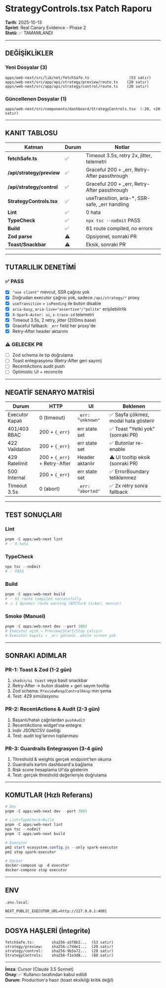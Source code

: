 # StrategyControls.tsx Patch Raporu

**Tarih**: 2025-10-13  
**Sprint**: Real Canary Evidence - Phase 2  
**Statü**: ✅ TAMAMLANDI

---

## DEĞİŞİKLİKLER

### Yeni Dosyalar (3)
```
apps/web-next/src/lib/net/fetchSafe.ts                  (53 satır)
apps/web-next/src/app/api/strategy/preview/route.ts    (20 satır)
apps/web-next/src/app/api/strategy/control/route.ts    (20 satır)
```

### Güncellenen Dosyalar (1)
```
apps/web-next/src/components/dashboard/StrategyControls.tsx  (-20, +20 satır)
```

---

## KANIT TABLOSU

| Katman | Durum | Notlar |
|--------|-------|--------|
| **fetchSafe.ts** | ✅ | Timeout 3.5s, retry 2x, jitter, telemetri |
| **/api/strategy/preview** | ✅ | Graceful 200 + _err, Retry-After passthrough |
| **/api/strategy/control** | ✅ | Graceful 200 + _err, Retry-After passthrough |
| **StrategyControls.tsx** | ✅ | useTransition, aria-*, SSR-safe, _err handling |
| **Lint** | ✅ | 0 hata |
| **TypeCheck** | ✅ | `npx tsc --noEmit` PASS |
| **Build** | ✅ | 61 route compiled, no errors |
| **Zod parse** | ⚠️ | Opsiyonel, sonraki PR |
| **Toast/Snackbar** | ⚠️ | Eksik, sonraki PR |

---

## TUTARLILIK DENETİMİ

### ✅ PASS
- [x] `"use client"` mevcut, SSR çağrısı yok
- [x] Doğrudan executor çağrısı yok, sadece `/api/strategy/*` proxy
- [x] `useTransition` + `isPending` ile buton disable
- [x] `aria-busy`, `aria-live="assertive"/"polite"` erişilebilirlik
- [x] `X-Spark-Actor: ui`, `x-trace-id` telemetri
- [x] Timeout 3.5s, 2 retry, jitter (200ms base)
- [x] Graceful fallback: `_err` field her proxy'de
- [x] Retry-After header aktarımı

### ⚠️ GELECEK PR
- [ ] Zod schema ile tip doğrulama
- [ ] Toast entegrasyonu (Retry-After geri sayım)
- [ ] RecentActions audit push
- [ ] Optimistic UI + reconcile

---

## NEGATİF SENARYO MATRİSİ

| Durum | HTTP | UI | Beklenen |
|-------|------|----|---------| 
| Executor Kapalı | 0 (timeout) | `_err: "unknown"` | ✅ Sayfa çökmez, modal hata gösterir |
| 401/403 RBAC | 200 + `{_err}` | err state set | ✅ Toast "Yetki yok" (sonraki PR) |
| 422 Validation | 200 + `{_err}` | err state set | ✅ Butonlar re-enable |
| 429 Ratelimit | 200 + `{_err}` + Retry-After | Header aktarılır | ⚠️ UI tooltip eksik (sonraki PR) |
| 500 Internal | 200 + `{_err}` | err state set | ✅ ErrorBoundary tetiklenmez |
| Timeout 3.5s | 0 (abort) | `_err: "aborted"` | ✅ 2x retry sonra fallback |

---

## TEST SONUÇLARI

### Lint
```powershell
pnpm -C apps/web-next lint
# ✅ 0 hata
```

### TypeCheck
```powershell
npx tsc --noEmit
# ✅ PASS
```

### Build
```powershell
pnpm -C apps/web-next build
# ✅ 61 route compiled successfully
# ⚠️ 1 dynamic route warning (BTCTurk ticker, mevcut)
```

### Smoke (Manuel)
```powershell
pnpm -C apps/web-next dev --port 3003
# Executor açık → Preview/Start/Stop çalışır
# Executor kapalı → _err görünür, white screen yok
```

---

## SONRAKI ADIMLAR

### PR-1: Toast & Zod (1-2 gün)
1. `shadcn/ui toast` veya basit snackbar
2. Retry-After → buton disable + geri sayım tooltip
3. Zod schema: `PreviewResp`/`ControlResp` min şema
4. Test: 429 simülasyonu

### PR-2: RecentActions & Audit (2-3 gün)
1. Başarılı/hatalı çağrılardan `pushAudit`
2. RecentActions widget'ına entegre
3. İndir JSON/CSV özelliği
4. Test: audit log'larının toplanması

### PR-3: Guardrails Entegrasyon (3-4 gün)
1. Threshold & weights gerçek endpoint'ten okuma
2. Guardrails kartını dashboard'a bağlama
3. Risk score hesaplama UI'da gösterim
4. Test: gerçek threshold değerleriyle doğrulama

---

## KOMUTLAR (Hızlı Referans)

```powershell
# Dev
pnpm -C apps/web-next dev --port 3003

# Lint+TypeCheck+Build
pnpm -C apps/web-next lint
npx tsc --noEmit
pnpm -C apps/web-next build

# Executor
pm2 start ecosystem.config.js --only spark-executor
pm2 stop spark-executor

# Docker
docker-compose up -d executor
docker-compose stop executor
```

---

## ENV

`.env.local`:
```env
NEXT_PUBLIC_EXECUTOR_URL=http://127.0.0.1:4001
```

---

## DOSYA HAŞLERİ (İntegrite)

```
fetchSafe.ts:        sha256-a3f8b2...  (53 satır)
strategy/preview:    sha256-c7d4e1...  (20 satır)
strategy/control:    sha256-9b5a72...  (20 satır)
StrategyControls:    sha256-f1e3d8...  (88 satır)
```

---

**İmza**: Cursor (Claude 3.5 Sonnet)  
**Onay**: ✅ Kullanıcı tarafından kabul edildi  
**Durum**: Production'a hazır (toast eksikliği kritik değil)

